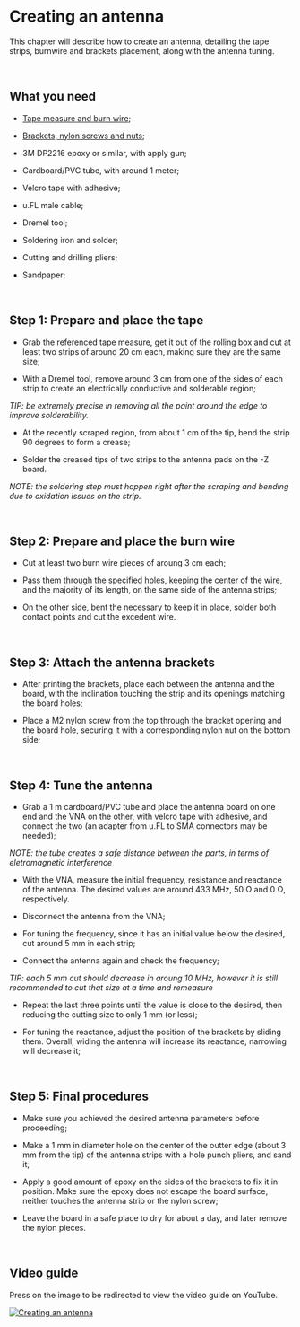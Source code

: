 # Creating an antenna

This chapter will describe how to create an antenna, detailing the tape strips, burnwire and brackets placement, along with the antenna tuning.

<br /> 

## What you need

- [Tape measure and burn wire](#antenna);

- [Brackets, nylon screws and nuts](#rails);

- 3M DP2216 epoxy or similar, with apply gun;

- Cardboard/PVC tube, with around 1 meter;

- Velcro tape with adhesive;

- u.FL male cable;

- Dremel tool;

- Soldering iron and solder;

- Cutting and drilling pliers;

- Sandpaper;


<br /> 

## Step 1: Prepare and place the tape

- Grab the referenced tape measure, get it out of the rolling box and cut at least two strips of around 20 cm each, making sure they are the same size;

- With a Dremel tool, remove around 3 cm from one of the sides of each strip to create an electrically conductive and solderable region;

*TIP: be extremely precise in removing all the paint around the edge to improve solderability.*

- At the recently scraped region, from about 1 cm of the tip, bend the strip 90 degrees to form a crease;

- Solder the creased tips of two strips to the antenna pads on the -Z board.

*NOTE: the soldering step must happen right after the scraping and bending due to oxidation issues on the strip.*

<br /> 

## Step 2: Prepare and place the burn wire

- Cut at least two burn wire pieces of aroung 3 cm each;

- Pass them through the specified holes, keeping the center of the wire, and the majority of its length, on the same side of the antenna strips;

- On the other side, bent the necessary to keep it in place, solder both contact points and cut the excedent wire.

<br /> 

## Step 3: Attach the antenna brackets

- After printing the brackets, place each between the antenna and the board, with the inclination touching the strip and its openings matching the board holes;

- Place a M2 nylon screw from the top through the bracket opening and the board hole, securing it with a corresponding nylon nut on the bottom side;

<br /> 

## Step 4: Tune the antenna

- Grab a 1 m cardboard/PVC tube and place the antenna board on one end and the VNA on the other, with velcro tape with adhesive, and connect the two (an adapter from u.FL to SMA connectors may be needed);

*NOTE: the tube creates a safe distance between the parts, in terms of eletromagnetic interference*

- With the VNA, measure the initial frequency, resistance and reactance of the antenna. The desired values are around 433 MHz, 50 Ω and 0 Ω, respectively.

- Disconnect the antenna from the VNA;

- For tuning the frequency, since it has an initial value below the desired, cut around 5 mm in each strip;

- Connect the antenna again and check the frequency;

*TIP: each 5 mm cut should decrease in aroung 10 MHz, however it is still recommended to cut that size at a time and remeasure*

- Repeat the last three points until the value is close to the desired, then reducing the cutting size to only 1 mm (or less);

- For tuning the reactance, adjust the position of the brackets by sliding them. Overall, widing the antenna will increase its reactance, narrowing will decrease it;

<br /> 

## Step 5: Final procedures

- Make sure you achieved the desired antenna parameters before proceeding;

- Make a 1 mm in diameter hole on the center of the outter edge (about 3 mm from the tip) of the antenna strips with a hole punch pliers, and sand it;

- Apply a good amount of epoxy on the sides of the brackets to fix it in position. Make sure the epoxy does not escape the board surface, neither touches the antenna strip or the nylon screw;

- Leave the board in a safe place to dry for about a day, and later remove the nylon pieces.

<br /> 

## Video guide

Press on the image to be redirected to view the video guide on YouTube.

[![Creating an antenna](https://github.com/AFS-pt/PROMETHEUS-1_dev/blob/main/2.Satellite/images/v01.antenna.jpg?raw=true)](https://youtu.be/2rDQudzhBSQ)